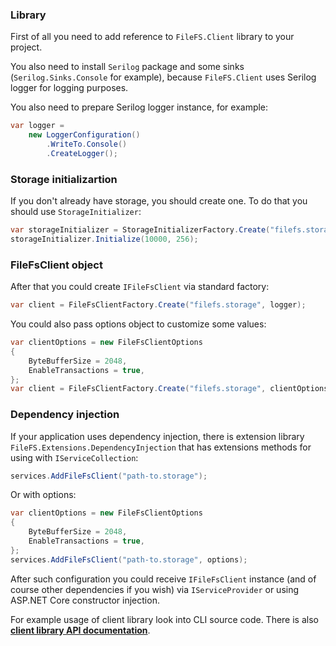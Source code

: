 ### Library

First of all you need to add reference to `FileFS.Client` library to your project.

You also need to install `Serilog` package and some sinks (`Serilog.Sinks.Console` for example), because `FileFS.Client` uses Serilog logger for logging purposes.

You also need to prepare Serilog logger instance, for example:

```csharp
var logger =
    new LoggerConfiguration()
        .WriteTo.Console()
        .CreateLogger();
```

### Storage initializartion

If you don't already have storage, you should create one. To do that you should use `StorageInitializer`:

```csharp
var storageInitializer = StorageInitializerFactory.Create("filefs.storage", logger);
storageInitializer.Initialize(10000, 256);
```

### FileFsClient object

After that you could create `IFileFsClient` via standard factory:

```csharp
var client = FileFsClientFactory.Create("filefs.storage", logger);
```

You could also pass options object to customize some values:

```csharp
var clientOptions = new FileFsClientOptions
{
    ByteBufferSize = 2048,
    EnableTransactions = true,
};
var client = FileFsClientFactory.Create("filefs.storage", clientOptions, logger);
```

### Dependency injection

If your application uses dependency injection, there is extension library `FileFS.Extensions.DependencyInjection` that has extensions methods for using with `IServiceCollection`:

```csharp
services.AddFileFsClient("path-to.storage");
```

Or with options:

```csharp
var clientOptions = new FileFsClientOptions
{
    ByteBufferSize = 2048,
    EnableTransactions = true,
};
services.AddFileFsClient("path-to.storage", options);
```

After such configuration you could receive `IFileFsClient` instance (and of course other dependencies if you wish) via `IServiceProvider` or using ASP.NET Core constructor injection.

For example usage of client library look into CLI source code. There is also **[client library API documentation](Client-library-API)**.